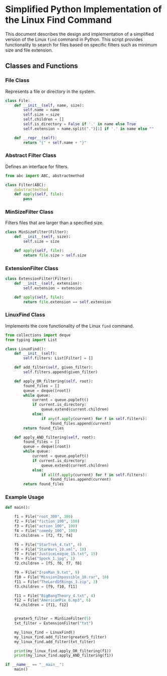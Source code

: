 # Simplified Python Implementation of the Linux Find Command

This document describes the design and implementation of a simplified version of the Linux `find` command in Python. This script provides functionality to search for files based on specific filters such as minimum size and file extension.

## Classes and Functions

### File Class

Represents a file or directory in the system.

```python
class File:
    def __init__(self, name, size):
        self.name = name
        self.size = size
        self.children = []
        self.is_directory = False if '.' in name else True
        self.extension = name.split(".")[1] if '.' in name else ""

    def __repr__(self):
        return "{" + self.name + "}"

```
### Abstract Filter Class
Defines an interface for filters.

``` python
from abc import ABC, abstractmethod

class Filter(ABC):
    @abstractmethod
    def apply(self, file):
        pass

```
### MinSizeFilter Class
Filters files that are larger than a specified size.

``` python
class MinSizeFilter(Filter):
    def __init__(self, size):
        self.size = size

    def apply(self, file):
        return file.size > self.size
```
### ExtensionFilter Class
```python
class ExtensionFilter(Filter):
    def __init__(self, extension):
        self.extension = extension

    def apply(self, file):
        return file.extension == self.extension

```
### LinuxFind Class
Implements the core functionality of the Linux `find` command.

```python
from collections import deque
from typing import List

class LinuxFind():
    def __init__(self):
        self.filters: List[Filter] = []

    def add_filter(self, given_filter):
        self.filters.append(given_filter)

    def apply_OR_filtering(self, root):
        found_files = []
        queue = deque([root])
        while queue:
            current = queue.popleft()
            if current.is_directory:
                queue.extend(current.children)
            else:
                if any(f.apply(current) for f in self.filters):
                    found_files.append(current)
        return found_files

    def apply_AND_filtering(self, root):
        found_files = []
        queue = deque([root])
        while queue:
            current = queue.popleft()
            if current.is_directory:
                queue.extend(current.children)
            else:
                if all(f.apply(current) for f in self.filters):
                    found_files.append(current)
        return found_files
```

### Example Usage
``` python
def main():

    f1 = File("root_300", 300)
    f2 = File("fiction_100", 100)
    f3 = File("action_100", 100)
    f4 = File("comedy_100", 100)
    f1.children = [f2, f3, f4]

    f5 = File("StarTrek_4.txt", 4)
    f6 = File("StarWars_10.xml", 10)
    f7 = File("JusticeLeague_15.txt", 15)
    f8 = File("Spock_1.jpg", 1)
    f2.children = [f5, f6, f7, f8]

    f9 = File("IronMan_9.txt", 9)
    f10 = File("MissionImpossible_10.rar", 10)
    f11 = File("TheLordOfRings_3.zip", 3)
    f3.children = [f9, f10, f11]

    f11 = File("BigBangTheory_4.txt", 4)
    f12 = File("AmericanPie_6.mp3", 6)
    f4.children = [f11, f12]


    greater5_filter = MinSizeFilter(5)
    txt_filter = ExtensionFilter("txt")

    my_linux_find = LinuxFind()
    my_linux_find.add_filter(greater5_filter)
    my_linux_find.add_filter(txt_filter)

    print(my_linux_find.apply_OR_filtering(f1))
    print(my_linux_find.apply_AND_filtering(f1))

if __name__ == "__main__":
    main()
```